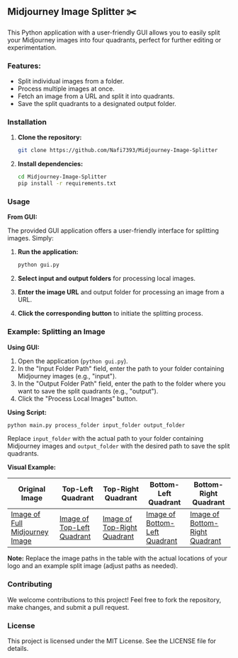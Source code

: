 ## Midjourney Image Splitter ✂️

This Python application with a user-friendly GUI allows you to easily split your Midjourney images into four quadrants, perfect for further editing or experimentation.

### Features:

* Split individual images from a folder.
* Process multiple images at once.
* Fetch an image from a URL and split it into quadrants.
* Save the split quadrants to a designated output folder.

### Installation

1. **Clone the repository:**

   ```bash
   git clone https://github.com/Nafi7393/Midjourney-Image-Splitter
   ```

2. **Install dependencies:**

   ```bash
   cd Midjourney-Image-Splitter
   pip install -r requirements.txt
   ```

### Usage

**From GUI:**

The provided GUI application offers a user-friendly interface for splitting images. Simply:

1. **Run the application:**

   ```bash
   python gui.py
   ```

2. **Select input and output folders** for processing local images.
3. **Enter the image URL** and output folder for processing an image from a URL.
4. **Click the corresponding button** to initiate the splitting process.

### Example: Splitting an Image

**Using GUI:**

1. Open the application (`python gui.py`).
2. In the "Input Folder Path" field, enter the path to your folder containing Midjourney images (e.g., "input").
3. In the "Output Folder Path" field, enter the path to the folder where you want to save the split quadrants (e.g., "output").
4. Click the "Process Local Images" button.

**Using Script:**

```bash
python main.py process_folder input_folder output_folder
```

Replace `input_folder` with the actual path to your folder containing Midjourney images and `output_folder` with the desired path to save the split quadrants.

**Visual Example:**

| **Original Image** | **Top-Left Quadrant** | **Top-Right Quadrant** | **Bottom-Left Quadrant** | **Bottom-Right Quadrant** |
|---|---|---|---|---|
| [Image of Full Midjourney Image](path/to/your/logo.png) | [Image of Top-Left Quadrant](path/to/your/gui_image.png) | [Image of Top-Right Quadrant](path/to/your/gui_image.png) | [Image of Bottom-Left Quadrant](path/to/your/gui_image.png) | [Image of Bottom-Right Quadrant](path/to/your/gui_image.png) |

**Note:** Replace the image paths in the table with the actual locations of your logo and an example split image (adjust paths as needed).

### Contributing

We welcome contributions to this project! Feel free to fork the repository, make changes, and submit a pull request.

### License

This project is licensed under the MIT License. See the LICENSE file for details.
